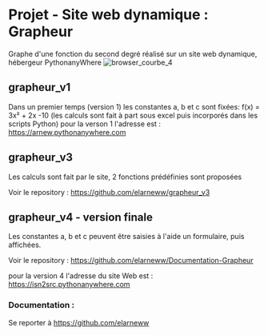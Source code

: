# Projet - Site web dynamique : Grapheur


Graphe d'une fonction du second degré réalisé sur un site web dynamique, hébergeur PythonanyWhere
![browser_courbe_4](https://user-images.githubusercontent.com/55845737/81000230-47b32880-8e46-11ea-9cd5-ecf109fd3129.jpg)


## grapheur_v1

Dans un premier temps (version 1) les constantes a, b et c sont fixées: f(x) = 3x² + 2x -10
(les calculs sont fait à part sous excel puis incorporés dans les scripts Python)
pour la verson 1 l'adresse est : https://arnew.pythonanywhere.com


## grapheur_v3

Les calculs sont fait par le site, 2 fonctions prédéfinies sont proposées

Voir le repository : https://github.com/elarneww/grapheur_v3

## grapheur_v4 - version finale

Les constantes a, b et c peuvent être saisies à l'aide un formulaire, puis affichées.

Voir le repository : https://github.com/elarneww/Documentation-Grapheur

pour la version 4 l'adresse du site Web est : https://isn2src.pythonanywhere.com


### Documentation :

Se reporter à https://github.com/elarneww
